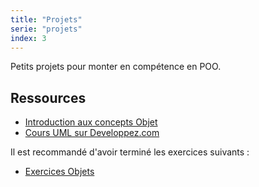 ```yaml
---
title: "Projets"
serie: "projets"
index: 3
---
```


Petits projets pour monter en compétence en POO.

## Ressources 

- [Introduction aux concepts Objet](https://devoldere.net/ressources/objet/1.Cours%20Concepts_objet.pdf)
- [Cours UML sur Developpez.com](https://laurent-audibert.developpez.com/Cours-UML/?page=diagramme-classes)

Il est recommandé d'avoir terminé les exercices suivants :

- [Exercices Objets](../exercices/)
